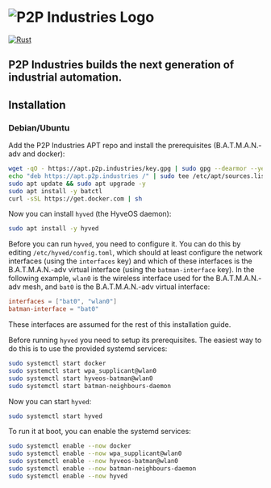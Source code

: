 # ![P2P Industries Logo](logo.png)
[![Rust](https://github.com/p2p-industries/mvp/actions/workflows/rust.yml/badge.svg)](https://github.com/p2p-industries/mvp/actions/workflows/rust.yml)

## P2P Industries builds the next generation of industrial automation.

## Installation

### Debian/Ubuntu

Add the P2P Industries APT repo and install the prerequisites (B.A.T.M.A.N.-adv and docker):

```bash
wget -qO - https://apt.p2p.industries/key.gpg | sudo gpg --dearmor --yes -o /etc/apt/trusted.gpg.d/p2p-industries.gpg
echo "deb https://apt.p2p.industries /" | sudo tee /etc/apt/sources.list.d/p2p-industries.list
sudo apt update && sudo apt upgrade -y
sudo apt install -y batctl
curl -sSL https://get.docker.com | sh
```

Now you can install `hyved` (the HyveOS daemon):

```bash
sudo apt install -y hyved
```

Before you can run `hyved`, you need to configure it.
You can do this by editing `/etc/hyved/config.toml`, which should at least configure the network interfaces (using the `interfaces` key) and which of these interfaces is the B.A.T.M.A.N.-adv virtual interface (using the `batman-interface` key).
In the following example, `wlan0` is the wireless interface used for the B.A.T.M.A.N.-adv mesh, and `bat0` is the B.A.T.M.A.N.-adv virtual interface:

```toml
interfaces = ["bat0", "wlan0"]
batman-interface = "bat0"
```

These interfaces are assumed for the rest of this installation guide.

Before running `hyved` you need to setup its prerequisites. The easiest way to do this is to use the provided systemd services:

```bash
sudo systemctl start docker
sudo systemctl start wpa_supplicant@wlan0
sudo systemctl start hyveos-batman@wlan0
sudo systemctl start batman-neighbours-daemon
```

Now you can start `hyved`:

```bash
sudo systemctl start hyved
```

To run it at boot, you can enable the systemd services:

```bash
sudo systemctl enable --now docker
sudo systemctl enable --now wpa_supplicant@wlan0
sudo systemctl enable --now hyveos-batman@wlan0
sudo systemctl enable --now batman-neighbours-daemon
sudo systemctl enable --now hyved
```

